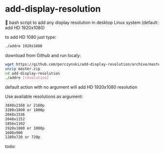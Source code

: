 # add-display-resolution
🔮 bash script to add any display resolution in desktop Linux system (default: add HD 1920x1080)

to add HD 1080 just type:

``` bash
./addre 1920x1080
```

download from Github and run localy:
``` bash
wget https://github.com/porczynski/add-display-resolution/archive/master.zip
unzip master.zip
cd add-display-resolution
./addre [resolution]
```

default action with no argument will add HD 1920x1080 resolution

Use available resolutions as argument:
``` bash
3840x2160 or 2160p
3200x1800 or 1800p
2048x1536
2048x1152
1856x1392
1920x1080 or 1080p
1600x900
1280x720 or 720p
```
todo:
